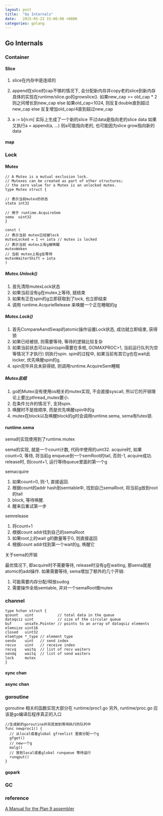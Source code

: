 ```yaml
---
layout: post
title:  "Go Internals"
date:   2015-05-22 15:06:00 +0800
categories: golang
---
```


## Go Internals

### Container

#### Slice

1. slice在内存中是连续的

2. append在slice的cap不够的情况下, 会分配新内存并copy老的slice到新内存
具体的实现在runtime/slice.go的growslice(). 如果new_cap >= old_cap * 2 则之间增长到new_cap
else 如果old_cap<1024, 则反复double直到超过new_cap
else 反复增加old_cap/4直到超过new_cap

3. a := b[n:m] 实际上生成了一个新的slice 不过data是指向老的slice data
如果又执行a = append(a, ...) 则a可能指向老的, 也可能因为slice grow指向新的data

#### map

### Lock

#### Mutex


	// A Mutex is a mutual exclusion lock.
	// Mutexes can be created as part of other structures;
	// the zero value for a Mutex is an unlocked mutex.
	type Mutex struct {

	// 表示当前mutex的状态
	state int32

	// 用于 runtime.AcquireSem
	sema  uint32
	}

	const (
	// 表示当前 mutex已经被lock
	mutexLocked = 1 << iota // mutex is locked
	// 表示当前 mutex上有g被唤醒
	mutexWoken
	// 当前 mutex上有g在等待
	mutexWaiterShift = iota
	)

##### Mutex.Unlock()

1. 首先清除mutexLock状态
2. 如果当前没有g在mutex上等待, 就结束
3. 如果有正在spin的g立即获取到了lock, 也立即结束
4. 调用 runtime.AcqurieRelease 来唤醒一个正在睡眠的g


##### Mutex.Lock()

1. 首先CompareAandSwap的atomic操作设置Lock状态, 成功就立即结束, 获得锁
2. 如果已经被锁, 则需要等待, 等待的逻辑比较复杂
3. 如果当前状态可以spin(spin需要在多核, GOMAXPROC>1, 当前运行队列为空等情况下才执行)
则执行spin. spin的过程中, 如果当前有其它g也在wait此locker, 优先唤醒spin的g.
4. spin完毕并且未获得锁, 则调用runtime.AcquireSem睡眠

##### Mutex总结

1. go的Mutex没有使用os相关的mutex实现, 不会直接syscall, 所以它的开销理论上要比pthread_mutex要小.
2. 在条件允许的情况下, 支持spin.
3. 唤醒时不是按顺序, 而是优先唤醒spin中的g
4. mutex在block以及唤醒block的g时会调用runtime.sema, sema有futex锁.

#### runtime.sema

sema的实现使用到了runtime.mutex

sema的实现, 就是一个count计数, 代码中使用的uint32.
acquire时, 如果count=0, 等待, 将当前g enqueue到一个semRoot的tail, 否则-1, acquire成功.
release时, 则count+1, 运行等待queue里面的第一个g

semacquire

1. 如果count>0, 则-1, 直接返回.
2. 根据count的addr hash到semtable中, 找到自己semaRoot, 将当前g放到root的tail
3. block, 等待唤醒.
4. 醒来后重试第一步

semrelease

1. 将count+1
2. 根据count addr找到自己的semaRoot
3. 如果root上的wait g的数量等于0, 则直接返回
4. 根据count addr找到第一个wait的g, 唤醒它

关于sema的开销

最优情况下, 即acquire时不需要等待, release时没有g在waiting, 那sema就是atomic的add操作.
如果需要等待, sema增加了额外的几个开销:
1. 可能需要内存分配/释放sudog
2. 需要操作全局semtable, 并对一个semaRoot做mutex

### channel

	type hchan struct {
	qcount   uint           // total data in the queue
	dataqsiz uint           // size of the circular queue
	buf      unsafe.Pointer // points to an array of dataqsiz elements
	elemsize uint16
	closed   uint32
	elemtype *_type // element type
	sendx    uint   // send index
	recvx    uint   // receive index
	recvq    waitq  // list of recv waiters
	sendq    waitq  // list of send waiters
	lock     mutex
	}

#### sync chan

#### async chan

### goroutine

goroutine 相关的函数实现大部分在
runtime/proc1.go
另外, runtime/proc.go 应该是go编译后程序真正的入口

	//生成新的goroutine并将其放到等待执行的队列中
	func newproc1() {
	  // 从local或者global gfreelist 里面分配一个g
	  gfget()
	  // new一个g
	  malg()
	  // 放到local或者global runqueue 等待运行
	  runqput()
	}

#### gopark

### GC

### reference

[A Manual for the Plan 9 assembler](http://www.plan9.bell-labs.com/sys/doc/asm.html)

